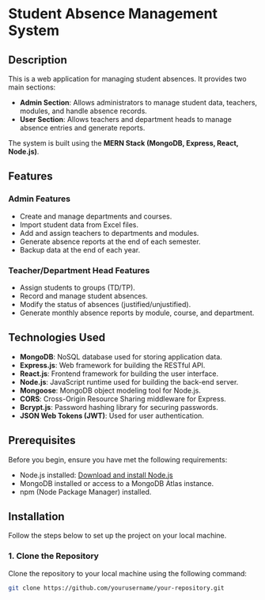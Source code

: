# Student Absence Management System

## Description

This is a web application for managing student absences. It provides two main sections:

- **Admin Section**: Allows administrators to manage student data, teachers, modules, and handle absence records.
- **User Section**: Allows teachers and department heads to manage absence entries and generate reports.

The system is built using the **MERN Stack (MongoDB, Express, React, Node.js)**.

## Features

### Admin Features
- Create and manage departments and courses.
- Import student data from Excel files.
- Add and assign teachers to departments and modules.
- Generate absence reports at the end of each semester.
- Backup data at the end of each year.

### Teacher/Department Head Features
- Assign students to groups (TD/TP).
- Record and manage student absences.
- Modify the status of absences (justified/unjustified).
- Generate monthly absence reports by module, course, and department.

## Technologies Used

- **MongoDB**: NoSQL database used for storing application data.
- **Express.js**: Web framework for building the RESTful API.
- **React.js**: Frontend framework for building the user interface.
- **Node.js**: JavaScript runtime used for building the back-end server.
- **Mongoose**: MongoDB object modeling tool for Node.js.
- **CORS**: Cross-Origin Resource Sharing middleware for Express.
- **Bcrypt.js**: Password hashing library for securing passwords.
- **JSON Web Tokens (JWT)**: Used for user authentication.

## Prerequisites

Before you begin, ensure you have met the following requirements:

- Node.js installed: [Download and install Node.js](https://nodejs.org/)
- MongoDB installed or access to a MongoDB Atlas instance.
- npm (Node Package Manager) installed.

## Installation

Follow the steps below to set up the project on your local machine.

### 1. Clone the Repository

Clone the repository to your local machine using the following command:

```bash
git clone https://github.com/yourusername/your-repository.git
